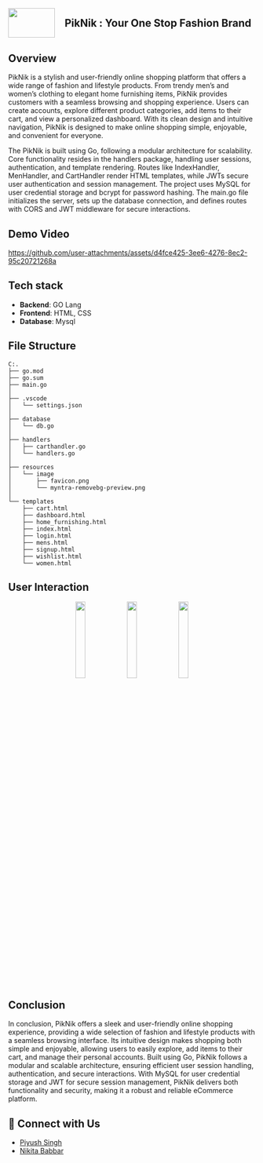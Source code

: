 <h2 style="display: flex; align-items: center;">
  <img src="https://github.com/user-attachments/assets/3ff3f65c-92fd-4ab9-b8bb-bb838d7f5613" width="95" height="60" style="margin-right: 20px;" />
  PikNik : Your One Stop Fashion Brand
</h2>


##  Overview
PikNik is a stylish and user-friendly online shopping platform that offers a wide range of fashion and lifestyle products. From trendy men’s and women’s clothing to elegant home furnishing items, PikNik provides customers with a seamless browsing and shopping experience. Users can create accounts, explore different product categories, add items to their cart, and view a personalized dashboard. With its clean design and intuitive navigation, PikNik is designed to make online shopping simple, enjoyable, and convenient for everyone.


The PikNik is built using Go, following a modular architecture for scalability. Core functionality resides in the handlers package, handling user sessions, authentication, and template rendering. Routes like IndexHandler, MenHandler, and CartHandler render HTML templates, while JWTs secure user authentication and session management. The project uses MySQL for user credential storage and bcrypt for password hashing. The main.go file initializes the server, sets up the database connection, and defines routes with CORS and JWT middleware for secure interactions.


## **Demo Video**  

https://github.com/user-attachments/assets/d4fce425-3ee6-4276-8ec2-95c20721268a

## **Tech stack**
- **Backend**: GO Lang
- **Frontend**: HTML, CSS
- **Database**: Mysql


## **File Structure**  
```
C:.
├── go.mod
├── go.sum
├── main.go
│
├── .vscode
│   └── settings.json
│
├── database
│   └── db.go
│
├── handlers
│   ├── carthandler.go
│   └── handlers.go
│
├── resources
│   └── image
│       ├── favicon.png
│       └── myntra-removebg-preview.png
│
└── templates
    ├── cart.html
    ├── dashboard.html
    ├── home_furnishing.html
    ├── index.html
    ├── login.html
    ├── mens.html
    ├── signup.html
    ├── wishlist.html
    └── women.html
```

  
## **User Interaction**

<div align="center">
    <img src="https://github.com/user-attachments/assets/2abd8d55-6c99-4921-87b9-0b1ce8eaef41" width="20%" />
    <img src="https://github.com/user-attachments/assets/830480ae-87cf-4a1c-8a3c-641227d08844" width="20%" />
    <img src="https://github.com/user-attachments/assets/d7e63b42-30c7-4351-861a-8f367a393898" width="20%" />
</div>


## **Conclusion**
In conclusion, PikNik offers a sleek and user-friendly online shopping experience, providing a wide selection of fashion and lifestyle products with a seamless browsing interface. Its intuitive design makes shopping both simple and enjoyable, allowing users to easily explore, add items to their cart, and manage their personal accounts. Built using Go, PikNik follows a modular and scalable architecture, ensuring efficient user session handling, authentication, and secure interactions. With MySQL for user credential storage and JWT for secure session management, PikNik delivers both functionality and security, making it a robust and reliable eCommerce platform.


## 📢 Connect with Us  

- [Piyush Singh](https://www.linkedin.com/in/piyushhh-singhh/)  
- [Nikita Babbar](https://www.linkedin.com/in/nikita-babbar-b0291026a/)

